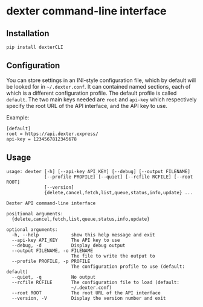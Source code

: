 # dexter command-line interface

## Installation

    pip install dexterCLI

## Configuration

You can store settings in an INI-style configuration file, which by default
will be looked for in `~/.dexter.conf`. It can contained named sections,
each of which is a different configuration profile. The default profile is
called `default`. The two main keys needed are `root` and `api-key` which
respectively specify the root URL of the API interface, and the API key to
use.

Example:

    [default]
    root = https://api.dexter.express/
    api-key = 1234567812345678

## Usage

    usage: dexter [-h] [--api-key API_KEY] [--debug] [--output FILENAME]
                  [--profile PROFILE] [--quiet] [--rcfile RCFILE] [--root ROOT]
                  [--version]
                  {delete,cancel,fetch,list,queue,status,info,update} ...

    Dexter API command-line interface

    positional arguments:
      {delete,cancel,fetch,list,queue,status,info,update}

    optional arguments:
      -h, --help            show this help message and exit
      --api-key API_KEY     The API key to use
      --debug, -d           Display debug output
      --output FILENAME, -o FILENAME
                            The file to write the output to
      --profile PROFILE, -p PROFILE
                            The configuration profile to use (default: default)
      --quiet, -q           No output
      --rcfile RCFILE       The configuration file to load (default:
                            ~/.dexter.conf)
      --root ROOT           The root URL of the API interface
      --version, -V         Display the version number and exit

